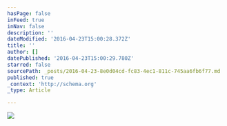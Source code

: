 ```yaml
---
hasPage: false
inFeed: true
inNav: false
description: ''
dateModified: '2016-04-23T15:00:28.372Z'
title: ''
author: []
datePublished: '2016-04-23T15:00:29.780Z'
starred: false
sourcePath: _posts/2016-04-23-8e0d04cd-fc83-4ec1-811c-745aa6fb6f77.md
published: true
_context: 'http://schema.org'
_type: Article

---
```

![](https://the-grid-user-content.s3-us-west-2.amazonaws.com/0a891bab-8c6e-457c-9508-e33edfd42ca7.jpg)